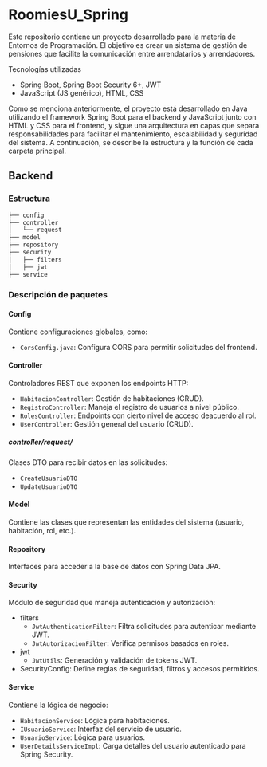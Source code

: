 # RoomiesU_Spring
Este repositorio contiene un proyecto desarrollado para la materia de Entornos de Programación. El objetivo es crear un sistema de gestión de pensiones que facilite la comunicación entre arrendatarios y arrendadores.

Tecnologías utilizadas
- Spring Boot, Spring Boot Security 6+, JWT
- JavaScript (JS genérico), HTML, CSS

Como se menciona anteriormente, el proyecto está desarrollado en Java utilizando el framework Spring Boot para el backend y JavaScript junto con HTML y CSS para el frontend, y sigue una arquitectura en capas que separa responsabilidades para facilitar el mantenimiento, escalabilidad y seguridad del sistema. A continuación, se describe la estructura y la función de cada carpeta principal.

## Backend 
### Estructura
```bash
├── config
├── controller
│   └── request
├── model
├── repository
├── security
│   ├── filters
│   ├── jwt
├── service
```

### Descripción de paquetes

#### Config 
Contiene configuraciones globales, como:

- `CorsConfig.java`: Configura CORS para permitir solicitudes del frontend.

#### Controller
Controladores REST que exponen los endpoints HTTP:

- `HabitacionController`: Gestión de habitaciones (CRUD).
- `RegistroController`: Maneja el registro de usuarios a nivel público.
- `RolesController`: Endpoints con cierto nivel de acceso deacuerdo al rol.
- `UserController`: Gestión general del usuario (CRUD).

##### controller/request/
Clases DTO para recibir datos en las solicitudes:

- `CreateUsuarioDTO`
- `UpdateUsuarioDTO`

#### Model
Contiene las clases que representan las entidades del sistema (usuario, habitación, rol, etc.).

#### Repository
Interfaces para acceder a la base de datos con Spring Data JPA.

#### Security
Módulo de seguridad que maneja autenticación y autorización:

- filters
  - `JwtAuthenticationFilter`: Filtra solicitudes para autenticar mediante JWT.
  - `JwtAutorizacionFilter`: Verifica permisos basados en roles.
- jwt
  - `JwtUtils`: Generación y validación de tokens JWT.
- SecurityConfig: Define reglas de seguridad, filtros y accesos permitidos.

#### Service
Contiene la lógica de negocio:

- `HabitacionService`: Lógica para habitaciones.
- `IUsuarioService`: Interfaz del servicio de usuario.
- `UsuarioService`: Lógica para usuarios.
- `UserDetailsServiceImpl`: Carga detalles del usuario autenticado para Spring Security.
